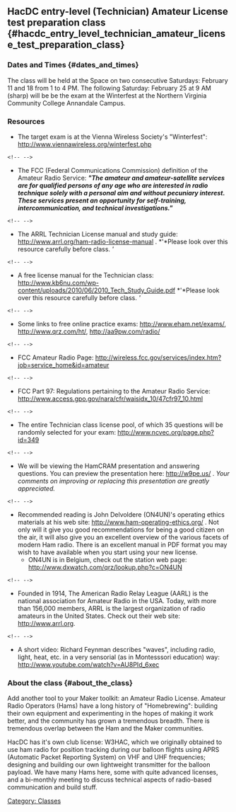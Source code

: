 ## HacDC entry-level (Technician) Amateur License test preparation class {#hacdc_entry_level_technician_amateur_license_test_preparation_class}

### Dates and Times {#dates_and_times}

The class will be held at the Space on two consecutive Saturdays:
February 11 and 18 from 1 to 4 PM. The following Saturday: February 25
at 9 AM (sharp) will be be the exam at the Winterfest at the Northern
Virginia Community College Annandale Campus.

### Resources

-   The target exam is at the Vienna Wireless Society's "Winterfest":
    <http://www.viennawireless.org/winterfest.php>

```{=html}
<!-- -->
```
-   The FCC (Federal Communications Commission) definition of the
    Amateur Radio Service: ***"The amateur and amateur-satellite
    services are for qualified persons of any age who are interested in
    radio technique solely with a personal aim and without pecuniary
    interest. These services present an opportunity for self-training,
    intercommunication, and technical investigations."***

```{=html}
<!-- -->
```
-   The ARRL Technician License manual and study guide:
    <http://www.arrl.org/ham-radio-license-manual> . *'*Please look over
    this resource carefully before class. *'*

```{=html}
<!-- -->
```
-   A free license manual for the Technician class:
    <http://www.kb6nu.com/wp-content/uploads/2010/06/2010_Tech_Study_Guide.pdf>
    *'*Please look over this resource carefully before class. *'*

```{=html}
<!-- -->
```
-   Some links to free online practice exams:
    <http://www.eham.net/exams/>, <http://www.qrz.com/ht/>,
    <http://aa9pw.com/radio/>

```{=html}
<!-- -->
```
-   FCC Amateur Radio Page:
    <http://wireless.fcc.gov/services/index.htm?job=service_home&id=amateur>

```{=html}
<!-- -->
```
-   FCC Part 97: Regulations pertaining to the Amateur Radio Service:
    <http://www.access.gpo.gov/nara/cfr/waisidx_10/47cfr97_10.html>

```{=html}
<!-- -->
```
-   The entire Technician class license pool, of which 35 questions will
    be randomly selected for your exam:
    <http://www.ncvec.org/page.php?id=349>

```{=html}
<!-- -->
```
-   We will be viewing the HamCRAM presentation and answering questions.
    You can preview the presentation here: <http://w9pe.us/> . *Your
    comments on improving or replacing this presentation are greatly
    appreciated.*

```{=html}
<!-- -->
```
-   Recommended reading is John Delvoldere (ON4UN)'s operating ethics
    materials at his web site: <http://www.ham-operating-ethics.org/> .
    Not only will it give you good recommendations for being a good
    citizen on the air, it will also give you an excellent overview of
    the various facets of modern Ham radio. There is an excellent manual
    in PDF format you may wish to have available when you start using
    your new license.
    -   ON4UN is in Belgium, check out the station web page:
        <http://www.dxwatch.com/qrz/lookup.php?c=ON4UN>

```{=html}
<!-- -->
```
-   Founded in 1914, The American Radio Relay League (AARL) is the
    national association for Amateur Radio in the USA. Today, with more
    than 156,000 members, ARRL is the largest organization of radio
    amateurs in the United States. Check out their web site:
    <http://www.arrl.org>.

```{=html}
<!-- -->
```
-   A short video: Richard Feynman describes "waves", including radio,
    light, heat, etc. in a very sensorial (as in Montesssori education)
    way: <http://www.youtube.com/watch?v=AU8PId_6xec>

### About the class {#about_the_class}

Add another tool to your Maker toolkit: an Amateur Radio License.
Amateur Radio Operators (Hams) have a long history of "Homebrewing":
building their own equipment and experimenting in the hopes of making it
work better, and the community has grown a tremendous breadth. There is
tremendous overlap between the Ham and the Maker communities.

HacDC has it's own club license: W3HAC, which we originally obtained to
use ham radio for position tracking during our balloon flights using
APRS (Automatic Packet Reporting System) on VHF and UHF frequencies;
designing and building our own lightweight transmitter for the balloon
payload. We have many Hams here, some with quite advanced licenses, and
a bi-monthly meeting to discuss technical aspects of radio-based
communication and build stuff.

[Category: Classes](Category:_Classes)
